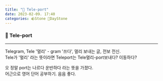 ```yaml
---
title: "🌱 Tele-port"
date: 2023-02-09. 17:40
categories: 🪨Stone 🌱DayStone
---
```


### 🗿 Tele-port

---

Telegram, Tele '멀리' - gram '쓰다', 멀리 보내는 글, 전보 전신.  
Tele가 '멀리' 라는 뜻이라면 Teleport는 Tele멀리-port보내다? 이동하다?  

오 정말 port는 나르다 운반하다 라는 뜻을 가졌다.  
어근으로 영어 단어 공부하기. 음음 좋다.  
